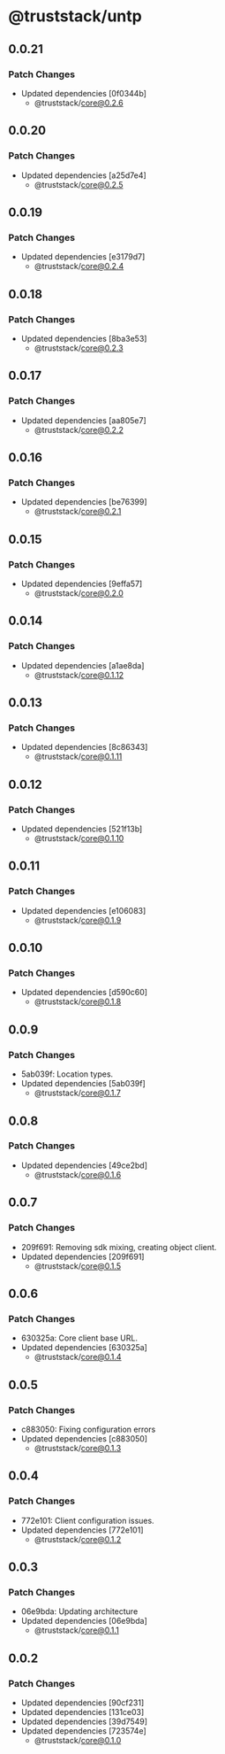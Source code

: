 # @truststack/untp

## 0.0.21

### Patch Changes

- Updated dependencies [0f0344b]
  - @truststack/core@0.2.6

## 0.0.20

### Patch Changes

- Updated dependencies [a25d7e4]
  - @truststack/core@0.2.5

## 0.0.19

### Patch Changes

- Updated dependencies [e3179d7]
  - @truststack/core@0.2.4

## 0.0.18

### Patch Changes

- Updated dependencies [8ba3e53]
  - @truststack/core@0.2.3

## 0.0.17

### Patch Changes

- Updated dependencies [aa805e7]
  - @truststack/core@0.2.2

## 0.0.16

### Patch Changes

- Updated dependencies [be76399]
  - @truststack/core@0.2.1

## 0.0.15

### Patch Changes

- Updated dependencies [9effa57]
  - @truststack/core@0.2.0

## 0.0.14

### Patch Changes

- Updated dependencies [a1ae8da]
  - @truststack/core@0.1.12

## 0.0.13

### Patch Changes

- Updated dependencies [8c86343]
  - @truststack/core@0.1.11

## 0.0.12

### Patch Changes

- Updated dependencies [521f13b]
  - @truststack/core@0.1.10

## 0.0.11

### Patch Changes

- Updated dependencies [e106083]
  - @truststack/core@0.1.9

## 0.0.10

### Patch Changes

- Updated dependencies [d590c60]
  - @truststack/core@0.1.8

## 0.0.9

### Patch Changes

- 5ab039f: Location types.
- Updated dependencies [5ab039f]
  - @truststack/core@0.1.7

## 0.0.8

### Patch Changes

- Updated dependencies [49ce2bd]
  - @truststack/core@0.1.6

## 0.0.7

### Patch Changes

- 209f691: Removing sdk mixing, creating object client.
- Updated dependencies [209f691]
  - @truststack/core@0.1.5

## 0.0.6

### Patch Changes

- 630325a: Core client base URL.
- Updated dependencies [630325a]
  - @truststack/core@0.1.4

## 0.0.5

### Patch Changes

- c883050: Fixing configuration errors
- Updated dependencies [c883050]
  - @truststack/core@0.1.3

## 0.0.4

### Patch Changes

- 772e101: Client configuration issues.
- Updated dependencies [772e101]
  - @truststack/core@0.1.2

## 0.0.3

### Patch Changes

- 06e9bda: Updating architecture
- Updated dependencies [06e9bda]
  - @truststack/core@0.1.1

## 0.0.2

### Patch Changes

- Updated dependencies [90cf231]
- Updated dependencies [131ce03]
- Updated dependencies [39d7549]
- Updated dependencies [723574e]
  - @truststack/core@0.1.0
